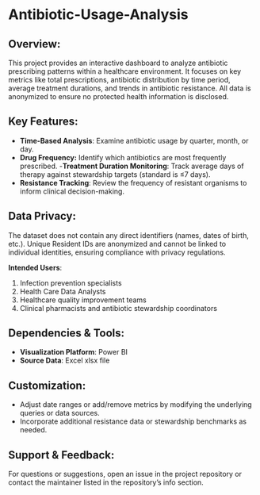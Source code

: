 # Antibiotic-Usage-Analysis

## Overview:

This project provides an interactive dashboard to analyze antibiotic prescribing patterns within a healthcare environment. It focuses on key metrics like total prescriptions, antibiotic distribution by time period, average treatment durations, and trends in antibiotic resistance. All data is anonymized to ensure no protected health information is disclosed.

## Key Features:

- **Time-Based Analysis**: Examine antibiotic usage by quarter, month, or day.
- **Drug Frequency:** Identify which antibiotics are most frequently prescribed.
 -**Treatment Duration Monitoring**: Track average days of therapy against stewardship targets (standard is ≤7 days).
- **Resistance Tracking**: Review the frequency of resistant organisms to inform clinical decision-making.

## Data Privacy:
The dataset does not contain any direct identifiers (names, dates of birth, etc.). Unique Resident IDs are anonymized and cannot be linked to individual identities, ensuring compliance with privacy regulations.

**Intended Users**:

1. Infection prevention specialists
2. Health Care Data Analysts
3. Healthcare quality improvement teams
4. Clinical pharmacists and antibiotic stewardship coordinators

## Dependencies & Tools:

- **Visualization Platform**: Power BI
- **Source Data**: Excel xlsx file 

## Customization:
- Adjust date ranges or add/remove metrics by modifying the underlying queries or data sources.
- Incorporate additional resistance data or stewardship benchmarks as needed.

## Support & Feedback:
For questions or suggestions, open an issue in the project repository or contact the maintainer listed in the repository’s info section.
